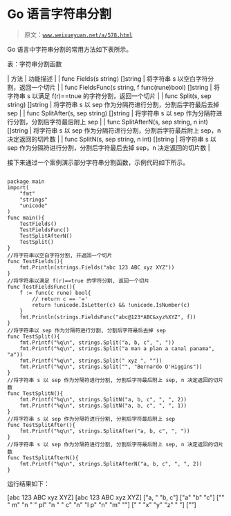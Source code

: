 # Go 语言字符串分割

> 原文：[`www.weixueyuan.net/a/578.html`](http://www.weixueyuan.net/a/578.html)

Go 语言中字符串分割的常用方法如下表所示。

表：字符串分割函数

| 方法 | 功能描述 |
| func Fields(s string) []string | 将字符串 s 以空白字符分割，返回一个切片 |
| func FieldsFunc(s string, f func(rune)bool) []string | 将字符串 s 以满足 f(r)==tnue 的字符分割，返回一个切片 |
| func Split(s, sep string) []string | 将字符串 s 以 sep 作为分隔符进行分割，分割后字符最后去掉 sep |
| func SplitAfter(s, sep string) []string | 将字符串 s 以 sep 作为分隔符进行分割，分割后字符最后附上 sep |
| func SplitAfterN(s, sep string, n int) []string | 将字符串 s 以 sep 作为分隔符进行分割，分割后字符最后附上 sep，n 决定返回的切片数 |
| func SplitN(s, sep string, n int) []string | 将字符串 s 以 sep 作为分隔符进行分割，分割后字符最后去掉 sep，n 决定返回的切片数 |

接下来通过一个案例演示部分字符串分割函数，示例代码如下所示。

```

package main
import(
    "fmt"
    "strings"
    "unicode"
)
func main(){
    TestFields()
    TestFieldsFunc()
    TestSplitAfterN()
    TestSplit()
}
//将字符串以空白字符分割, 并返回一个切片
func TestFields(){
    fmt.Println(strings.Fields("abc 123 ABC xyz XYZ"))
}
//将字符串以满足 f(r)==true 的字符分割, 返回一个切片
func TestFieldsFunc(){
    f := func(c rune) bool{
        // return c == '='
        return !unicode.IsLetter(c) && !unicode.IsNumber(c)
    }
    fmt.Println(strings.FieldsFunc("abc@123*ABC&xyz%XYZ", f))
}
//将字符串以 sep 作为分隔符进行分割, 分割后字符最后去掉 sep
func TestSplit(){
    fmt.Printf("%q\n", strings.Split("a, b, c", ", "))
    fmt.Printf("%q\n", strings.Split("a man a plan a canal panama", "a"))
    fmt.Printf("%q\n", strings.Split(" xyz ", ""))
    fmt.Printf("%q\n", strings.Split("", "Bernardo O'Higgins"))
}
//将字符串 s 以 sep 作为分隔符进行分割, 分割后字符最后附上 sep, n 决定返回的切片数
func TestSplitN(){
    fmt.Printf("%q\n", strings.SplitN("a, b, c", ", ", 2))
    fmt.Printf("%q\n", strings.SplitN("a, b, c", ", ", 1))
}
//将字符串 s 以 sep 作为分隔符进行分割, 分割后字符最后附上 sep
func TestSplitAfter(){
    fmt.Printf("%q\n", strings.SplitAfter("a, b, c", ", "))
}
//将字符串 s 以 sep 作为分隔符进行分割, 分割后字符最后附上 sep, n 决定返回的切片数
func TestSplitAfterN(){
    fmt.Printf("%q\n", strings.SplitAfterN("a, b, c", ", ", 2))
}
```

运行结果如下：

[abc 123 ABC xyz XYZ]
[abc 123 ABC xyz XYZ]
["a, " "b, c"]
["a" "b" "c"]
["" " m" "n " " pl" "n " " c" "n" "l p" "n" "m" ""]
[" " "x" "y" "z" " "]
[""]